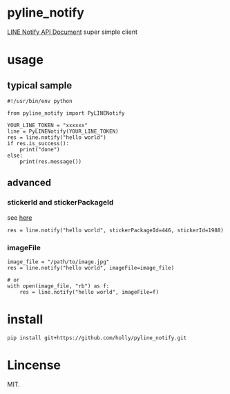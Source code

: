 ﻿# pyline_notify

[LINE Notify API Document](https://notify-bot.line.me/doc/ja/) super simple client

# usage

## typical sample

```
#!/usr/bin/env python

from pyline_notify import PyLINENotify

YOUR_LINE_TOKEN = "xxxxxx"
line = PyLINENotify(YOUR_LINE_TOKEN)
res = line.notify("hello world")
if res.is_success():
    print("done")
else:
    print(res.message())
```

## advanced

### stickerId and stickerPackageId

see [here](https://developers.line.biz/ja/docs/messaging-api/sticker-list/)

```
res = line.notify("hello world", stickerPackageId=446, stickerId=1988)
```

### imageFile

```
image_file = "/path/to/image.jpg"
res = line.notify("hello world", imageFile=image_file)

# or 
with open(image_file, "rb") as f:
    res = line.notify("hello world", imageFile=f)
```

# install

```
pip install git+https://github.com/holly/pyline_notify.git
```

# Lincense

MIT.
